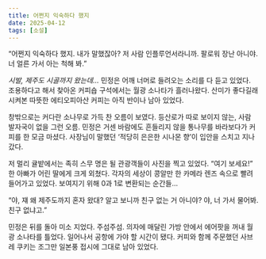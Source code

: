 ```yaml
---
title: 어쩐지 익숙하다 했지
date: 2025-04-12
tags: [소설]
---
```


“어쩐지 익숙하다 했지. 내가 말했잖아? 저 사람 인플루언서라니까. 팔로워 장난 아니야. 너 얼른 가서 아는 척해 봐.”

*시발, 제주도 시골까지 왔는데…* 민정은 어깨 너머로 들려오는 소리를 다 듣고 있었다. 조용하다고 해서 찾아온 커피숍 구석에서는 월광 소나타가 흘러나왔다. 산미가 좋다길래 시켜본 따뜻한 에티오피아산 커피는 아직 반이나 남아 있었다.

창밖으로는 커다란 소나무로 가득 찬 오름이 보였다. 등산로가 따로 보이지 않는, 사람 발자국이 없을 그런 오름. 민정은 거센 바람에도 흔들리지 않을 통나무를 바라보다가 커피를 한 모금 마셨다. 사장님이 말했던 ‘적당히 은은한 시나몬 향’이 입안을 스치고 지나갔다.

저 멀리 귤밭에서는 족히 스무 명은 될 관광객들이 사진을 찍고 있었다. “여기 보세요!” 한 아빠가 어린 딸에게 크게 외쳤다. 각자의 세상이 콩알만 한 카메라 렌즈 속으로 빨려 들어가고 있었다. 보여지기 위해 0과 1로 변환되는 순간들…

“야, 쟤 왜 제주도까지 혼자 왔대? 알고 보니까 친구 없는 거 아니야? 야, 너 가서 물어봐. 친구 없냐고.”

민정은 뒤를 돌아 미소 지었다. 주섬주섬. 의자에 매달린 가방 안에서 에어팟을 꺼내 월광 소나타를 틀었다. 일어나서 공항에 가야 할 시간이 됐다. 커피와 함께 주문했던 사브레 쿠키는 조그만 일본풍 접시에 그대로 남아 있었다.